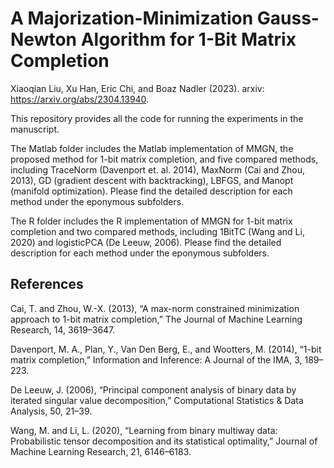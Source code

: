 
# A Majorization-Minimization Gauss-Newton Algorithm for 1-Bit Matrix Completion

Xiaoqian Liu, Xu Han, Eric Chi, and Boaz Nadler (2023). arxiv: https://arxiv.org/abs/2304.13940. 

This repository provides all the code for running the experiments in the manuscript.  

The Matlab folder includes the Matlab implementation of MMGN, the proposed method for 1-bit matrix completion, and five compared methods, including TraceNorm (Davenport et. al. 2014), MaxNorm (Cai and Zhou, 2013), GD (gradient descent with backtracking), LBFGS, and Manopt (manifold optimization). Please find the detailed description for each method under the eponymous subfolders. 

The R folder includes the R implementation of MMGN for 1-bit matrix completion and two compared methods, including 1BitTC (Wang and Li, 2020) and logisticPCA (De Leeuw, 2006). Please find the detailed description for each method under the eponymous subfolders. 

## References

Cai, T. and Zhou, W.-X. (2013), “A max-norm constrained minimization approach to 1-bit matrix completion,” The Journal of Machine Learning Research, 14, 3619–3647.

Davenport, M. A., Plan, Y., Van Den Berg, E., and Wootters, M. (2014), “1-bit matrix completion,” Information and Inference: A Journal of the IMA, 3, 189–223.

De Leeuw, J. (2006), “Principal component analysis of binary data by iterated singular value decomposition,” Computational Statistics \& Data Analysis, 50, 21–39.

Wang, M. and Li, L. (2020), “Learning from binary multiway data: Probabilistic tensor decomposition and its statistical optimality,” Journal of Machine Learning Research, 21, 6146–6183.